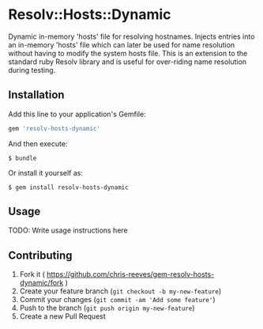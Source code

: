# Resolv::Hosts::Dynamic

Dynamic in-memory 'hosts' file for resolving hostnames. Injects entries into
an in-memory 'hosts' file which can later be used for name resolution without
having to modify the system hosts file. This is an extension to the standard
ruby Resolv library and is useful for over-riding name resolution during
testing.

## Installation

Add this line to your application's Gemfile:

```ruby
gem 'resolv-hosts-dynamic'
```

And then execute:

    $ bundle

Or install it yourself as:

    $ gem install resolv-hosts-dynamic

## Usage

TODO: Write usage instructions here

## Contributing

1. Fork it ( https://github.com/chris-reeves/gem-resolv-hosts-dynamic/fork )
2. Create your feature branch (`git checkout -b my-new-feature`)
3. Commit your changes (`git commit -am 'Add some feature'`)
4. Push to the branch (`git push origin my-new-feature`)
5. Create a new Pull Request
